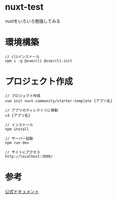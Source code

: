 # nuxt-test
nuxtをいろいろ勉強してみる


# 環境構築
```
// cliインストール
npm i -g @vue/cli @vue/cli-init
```

# プロジェクト作成
```
// プロジェクト作成
vue init nuxt-community/starter-template {アプリ名}

// アプリのディレクトリに移動
cd {アプリ名}

// インストール
npm install

// サーバー起動
npm run dev

// サイトにアクセス
http://localhost:3000/
```

# 参考
[公式ドキュメント](https://nuxtjs.org/)